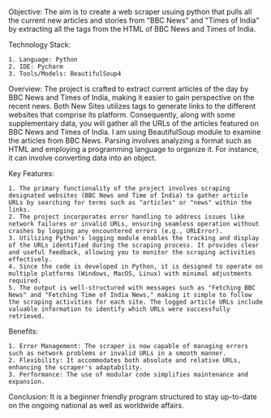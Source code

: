 Objective: The aim is to create a web scraper usuing python that pulls all the current new articles and stories from "BBC News" and "Times of India" by extracting all the tags from the HTML of BBC News and Times of India. 

Technology Stack:

    1. Language: Python
    2. IDE: Pycharm
    3. Tools/Models: BeautifulSoup4

Overview: The project is crafted to extract current articles of the day by BBC News and Times of India, making it easier to gain perspective on the recent news. Both New Sites utilizes tags to generate links to the different websites that comprise its platform. Consequently, along with some supplementary data, you will gather all the URLs of the articles featured on BBC News and Times of India. I am using BeautifulSoup module to examine the articles from BBC News. Parsing involves analyzing a format such as HTML and employing a programming language to organize it. For instance, it can involve converting data into an object.

Key Features:

    1. The primary functionality of the project involves scraping designated websites (BBC News and Time of India) to gather article URLs by searching for terms such as "articles" or "news" within the links. 
    2. The project incorporates error handling to address issues like network failures or invalid URLs, ensuring seamless operation without crashes by logging any encountered errors (e.g., URLError).  
    3. Utilizing Python's logging module enables the tracking and display of the URLs identified during the scraping process. It provides clear and useful feedback, allowing you to monitor the scraping activities effectively.  
    4. Since the code is developed in Python, it is designed to operate on multiple platforms (Windows, MacOS, Linux) with minimal adjustments required.  
    5. The output is well-structured with messages such as "Fetching BBC News" and "Fetching Time of India News," making it simple to follow the scraping activities for each site. The logged article URLs include valuable information to identify which URLs were successfully retrieved.  

Benefits:

    1. Error Management: The scraper is now capable of managing errors such as network problems or invalid URLs in a smooth manner.  
    2. Flexibility: It accommodates both absolute and relative URLs, enhancing the scraper's adaptability.  
    3. Performance: The use of modular code simplifies maintenance and expansion.

Conclusion: It is a beginner friendly program structured to stay up-to-date on the ongoing national as well as worldwide affairs.
